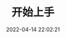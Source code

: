 ---
title: 开始上手
date: 2022-04-14 22:02:21
permalink: /react/update/index/
categories:
  - react
  - update
tags:
  - 
---